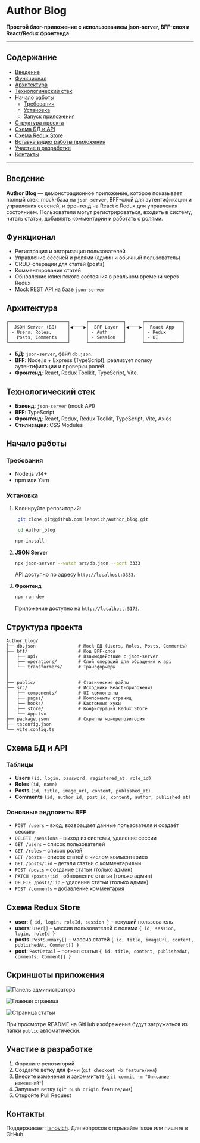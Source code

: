 # Author Blog

**Простой блог-приложение с использованием json-server, BFF-слоя и React/Redux фронтенда.**

---

## Содержание

- [Введение](#введение)
- [Функционал](#функционал)
- [Архитектура](#архитектура)
- [Технологический стек](#технологический-стек)
- [Начало работы](#начало-работы)
  - [Требования](#требования)
  - [Установка](#установка)
  - [Запуск приложения](#запуск-приложения)
- [Структура проекта](#структура-проекта)
- [Схема БД и API](#схема-бд-и-api)
- [Схема Redux Store](#схема-redux-store)
- [Вставка видео работы приложения](#вставка-видео-работы-приложения)
- [Участие в разработке](#участие-в-разработке)
- [Контакты](#контакты)

---

## Введение

**Author Blog** — демонстрационное приложение, которое показывает полный стек: mock-база на `json-server`, BFF-слой для аутентификации и управления сессией, и фронтенд на React с Redux для управления состоянием. Пользователи могут регистрироваться, входить в систему, читать статьи, добавлять комментарии и работать с ролями.

## Функционал

- Регистрация и авторизация пользователей
- Управление сессией и ролями (админ и обычный пользователь)
- CRUD-операции для статей (posts)
- Комментирование статей
- Обновление клиентского состояния в реальном времени через Redux
- Mock REST API на базе `json-server`

## Архитектура

```text
┌──────────────────────┐      ┌─────────────┐      ┌──────────────┐
│  JSON Server (БД)    │◀────▶│  BFF Layer  │◀────▶│  React App   │
│ - Users, Roles,      │      │ - Auth      │      │ - Redux      │
│   Posts, Comments    │      │ - Session   │      │ - UI         │
└──────────────────────┘      └─────────────┘      └──────────────┘
```

- **БД**: `json-server`, файл `db.json`.
- **BFF**: Node.js + Express (TypeScript), реализует логику аутентификации и проверки ролей.
- **Фронтенд**: React, Redux Toolkit, TypeScript, Vite.

## Технологический стек

- **Бэкенд**: `json-server` (mock API)
- **BFF**: TypeScript
- **Фронтенд**: React, Redux, Redux Toolkit, TypeScript, Vite, Axios
- **Стилизация**: CSS Modules

## Начало работы

### Требования

- Node.js v14+
- npm или Yarn

### Установка

1. Клонируйте репозиторий:

   ```bash
    git clone git@github.com:lanovich/Author_blog.git
   ```
   ```bash
    cd Author_blog
   ```
   ```bash
   npm install
   ```

1. **JSON Server**

   ```bash
   npx json-server --watch src/db.json --port 3333
   ```

   API доступно по адресу `http://localhost:3333`.

1. **Фронтенд**
   ```bash
   npm run dev
   ```
   Приложение доступно на `http://localhost:5173`.

## Структура проекта

```text
Author_blog/
├── db.json                # Mock БД (Users, Roles, Posts, Comments)
├── bff/                   # Код BFF-слоя
│   ├── api/               # Взаимодействие с json-server
│   ├── operations/        # Слой операций для обращения к api
│   └── transformers/      # Трансформеры
│
│
├── public/                # Статические файлы
├── src/                   # Исходники React-приложения
│   ├── components/        # UI-компоненты
│   ├── pages/             # Компоненты страниц
│   ├── hooks/             # Кастомные хуки
│   ├── store/             # Конфигурация Redux Store
│   └── App.tsx
├── package.json           # Скрипты монорепозитория
├── tsconfig.json
└── vite.config.ts
```

## Схема БД и API

### Таблицы

- **Users** `(id, login, password, registered_at, role_id)`
- **Roles** `(id, name)`
- **Posts** `(id, title, image_url, content, published_at)`
- **Comments** `(id, author_id, post_id, content, author, published_at)`

### Основные эндпоинты BFF

- `POST /users` – вход, возвращает данные пользователя и создаёт сессию
- `DELETE /sessions` – выход из системы, удаление сессии
- `GET /users` – список пользователей
- `GET /roles` – список ролей
- `GET /posts` – список статей с числом комментариев
- `GET /posts/:id` – детали статьи с комментариями
- `POST /posts` – создание статьи (только админ)
- `PATCH /posts/:id` – обновление статьи (только админ)
- `DELETE /posts/:id` – удаление статьи (только админ)
- `POST /comments` – добавление комментария

## Схема Redux Store

- **user**: `{ id, login, roleId, session }` – текущий пользователь
- **users**: `User[]` – массив пользователей с полями `{ id, session, login, roleId }`
- **posts**: `PostSummary[]` – массив статей `{ id, title, imageUrl, content, publishedAt, Comment[] }`
- **post**: `PostDetail` – полная статья `{ id, title, content, publishedAt, comments: Comment[] }`

## Скриншоты приложения

![Панель администратора](public/admin-panel-screen.png)

![Главная страница](public/main-page-screen.png)

![Страница статьи](public/post-screen.png)

При просмотре README на GitHub изображения будут загружаться из папки `public` автоматически.

## Участие в разработке

1. Форкните репозиторий
2. Создайте ветку для фичи (`git checkout -b feature/имя`)
3. Внесите изменения и закоммитьте (`git commit -m "Описание изменений"`)
4. Запушьте ветку (`git push origin feature/имя`)
5. Откройте Pull Request

## Контакты

Поддерживает: [lanovich](https://github.com/lanovich). Для вопросов открывайте issue или пишите в GitHub.
